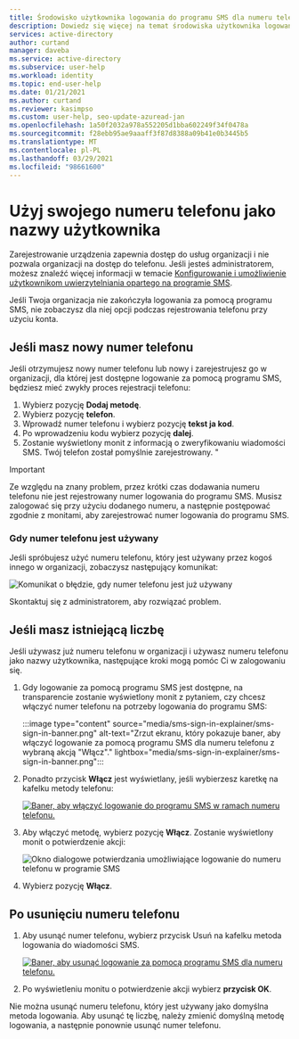 ```yaml
---
title: Środowisko użytkownika logowania do programu SMS dla numeru telefonu — Azure AD
description: Dowiedz się więcej na temat środowiska użytkownika logowania do programu SMS dla nowych lub istniejących numerów telefonów
services: active-directory
author: curtand
manager: daveba
ms.service: active-directory
ms.subservice: user-help
ms.workload: identity
ms.topic: end-user-help
ms.date: 01/21/2021
ms.author: curtand
ms.reviewer: kasimpso
ms.custom: user-help, seo-update-azuread-jan
ms.openlocfilehash: 1a50f2032a978a552205d1bba602249f34f0478a
ms.sourcegitcommit: f28ebb95ae9aaaff3f87d8388a09b41e0b3445b5
ms.translationtype: MT
ms.contentlocale: pl-PL
ms.lasthandoff: 03/29/2021
ms.locfileid: "98661600"
---
```

# <a name="use-your-phone-number-as-a-user-name"></a>Użyj swojego numeru telefonu jako nazwy użytkownika

Zarejestrowanie urządzenia zapewnia dostęp do usług organizacji i nie pozwala organizacji na dostęp do telefonu. Jeśli jesteś administratorem, możesz znaleźć więcej informacji w temacie [Konfigurowanie i umożliwienie użytkownikom uwierzytelniania opartego na programie SMS](../authentication/howto-authentication-sms-signin.md).

Jeśli Twoja organizacja nie zakończyła logowania za pomocą programu SMS, nie zobaczysz dla niej opcji podczas rejestrowania telefonu przy użyciu konta.  

## <a name="when-you-have-a-new-phone-number"></a>Jeśli masz nowy numer telefonu

Jeśli otrzymujesz nowy numer telefonu lub nowy i zarejestrujesz go w organizacji, dla której jest dostępne logowanie za pomocą programu SMS, będziesz mieć zwykły proces rejestracji telefonu:

1. Wybierz pozycję **Dodaj metodę**.
1. Wybierz pozycję **telefon**.
1. Wprowadź numer telefonu i wybierz pozycję **tekst ja kod**.
1. Po wprowadzeniu kodu wybierz pozycję **dalej**.
1. Zostanie wyświetlony monit z informacją o zweryfikowaniu wiadomości SMS. Twój telefon został pomyślnie zarejestrowany. "

> [!Important]
> Ze względu na znany problem, przez krótki czas dodawania numeru telefonu nie jest rejestrowany numer logowania do programu SMS. Musisz zalogować się przy użyciu dodanego numeru, a następnie postępować zgodnie z monitami, aby zarejestrować numer logowania do programu SMS.

### <a name="when-the-phone-number-is-in-use"></a>Gdy numer telefonu jest używany

Jeśli spróbujesz użyć numeru telefonu, który jest używany przez kogoś innego w organizacji, zobaczysz następujący komunikat:

![Komunikat o błędzie, gdy numer telefonu jest już używany](media/sms-sign-in-explainer/sms-sign-in-error.png)

Skontaktuj się z administratorem, aby rozwiązać problem.

## <a name="when-you-have-an-existing-number"></a>Jeśli masz istniejącą liczbę

Jeśli używasz już numeru telefonu w organizacji i używasz numeru telefonu jako nazwy użytkownika, następujące kroki mogą pomóc Ci w zalogowaniu się.

1. Gdy logowanie za pomocą programu SMS jest dostępne, na transparencie zostanie wyświetlony monit z pytaniem, czy chcesz włączyć numer telefonu na potrzeby logowania do programu SMS:

    :::image type="content" source="media/sms-sign-in-explainer/sms-sign-in-banner.png" alt-text="Zrzut ekranu, który pokazuje baner, aby włączyć logowanie za pomocą programu SMS dla numeru telefonu z wybraną akcją &quot;Włącz&quot;." lightbox="media/sms-sign-in-explainer/sms-sign-in-banner.png":::

1. Ponadto przycisk **Włącz** jest wyświetlany, jeśli wybierzesz karetkę na kafelku metody telefonu:

    [![Baner, aby włączyć logowanie do programu SMS w ramach numeru telefonu.](media/sms-sign-in-explainer/sms-sign-in-phone-method.png)](media/sms-sign-in-explainer/sms-sign-in-phone-method.png#lightbox)

1. Aby włączyć metodę, wybierz pozycję **Włącz**. Zostanie wyświetlony monit o potwierdzenie akcji:

    ![Okno dialogowe potwierdzania umożliwiające logowanie do numeru telefonu w programie SMS](media/sms-sign-in-explainer/sms-sign-in-confirmation.png)

1. Wybierz pozycję **Włącz**.

## <a name="when-you-remove-your-phone-number"></a>Po usunięciu numeru telefonu

1. Aby usunąć numer telefonu, wybierz przycisk Usuń na kafelku metoda logowania do wiadomości SMS.

    [![Baner, aby usunąć logowanie za pomocą programu SMS dla numeru telefonu.](media/sms-sign-in-explainer/sms-sign-in-delete-method.png)](media/sms-sign-in-explainer/sms-sign-in-delete-method.png#lightbox)

2. Po wyświetleniu monitu o potwierdzenie akcji wybierz **przycisk OK**.

Nie można usunąć numeru telefonu, który jest używany jako domyślna metoda logowania. Aby usunąć tę liczbę, należy zmienić domyślną metodę logowania, a następnie ponownie usunąć numer telefonu.
